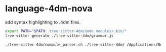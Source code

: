# language-4dm-nova
add syntax highlighting to .4dm files.

```sh
export PATH="$PATH:.tree-sitter-4dm/node_modules/.bin/"
tree-sitter generate ./tree-sitter-4dm/grammar.js
```

```sh
./tree-sitter-4dm/compile_parser.sh ./tree-sitter-4dm/ /Applications/Nova.app
```

